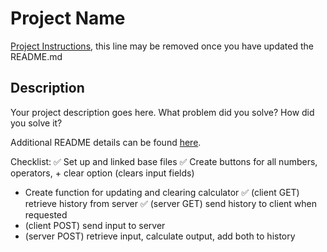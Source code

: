 # Project Name

[Project Instructions](./INSTRUCTIONS.md), this line may be removed once you have updated the README.md

## Description

Your project description goes here. What problem did you solve? How did you solve it?

Additional README details can be found [here](https://github.com/PrimeAcademy/readme-template/blob/master/README.md).


Checklist:
✅ Set up and linked base files
✅ Create buttons for all numbers, operators, + clear option (clears input fields)
- Create function for updating and clearing calculator
✅ (client GET) retrieve history from server 
✅ (server GET) send history to client when requested
- (client POST) send input to server 
- (server POST) retrieve input, calculate output, add both to history

